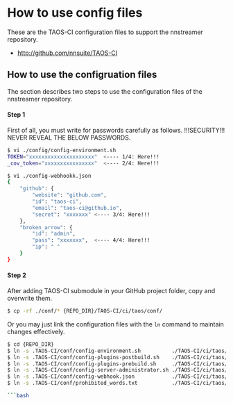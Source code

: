 # How to use config files

These are the TAOS-CI configuration files to support the nnstreamer repository.

- http://github.com/nnsuite/TAOS-CI

## How to use the configruation files
The section describes two steps to use the configuration files of the nnstreamer repository.

#### Step 1
First of all, you must write for passwords carefully as follows.
!!!SECURITY!!! NEVER REVEAL THE BELOW PASSWORDS.

```bash
$ vi ./config/config-environment.sh
TOKEN="xxxxxxxxxxxxxxxxxxxxx"  <---- 1/4: Here!!!
_cov_token="xxxxxxxxxxxxxxxx"  <---- 2/4: Here!!!

$ vi ./config-webhookk.json
{
    "github": {
        "website": "github.com",
        "id": "taos-ci",
        "email": "taos-ci@github.io",
        "secret": "xxxxxxx" <---- 3/4: Here!!!
    },
    "broken_arrow": {
        "id": "admin",
        "pass": "xxxxxxx",  <---- 4/4: Here!!!
        "ip": " " 
    }
}
```

#### Step 2
After adding TAOS-CI submodule in your GitHub project folder, copy and overwrite them.

```bash
$ cp -rf ./conf/* {REPO_DIR}/TAOS-CI/ci/taos/conf/
```
Or you may just link the configuration files with the `ln` command to maintain changes effectively.
```bash
$ cd {REPO_DIR}
$ ln -s .TAOS-CI/conf/config-environment.sh          ./TAOS-CI/ci/taos/conf/config-environment.sh 
$ ln -s .TAOS-CI/conf/config-plugins-postbuild.sh    ./TAOS-CI/ci/taos/conf/config-plugins-postbuild.sh
$ ln -s .TAOS-CI/conf/config-plugins-prebuild.sh     ./TAOS-CI/ci/taos/conf/config-plugins-prebuild.sh
$ ln -s .TAOS-CI/conf/config-server-administrator.sh ./TAOS-CI/ci/taos/conf/config-server-administrator.sh
$ ln -s .TAOS-CI/conf/config-webhook.json            ./TAOS-CI/ci/taos/conf/config-webhook.json
$ ln -s .TAOS-CI/conf/prohibited_words.txt           ./TAOS-CI/ci/taos/conf/prohibited_words.txt

```bash
